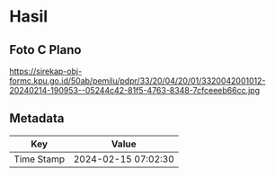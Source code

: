 # Hasil

## Foto C Plano

https://sirekap-obj-formc.kpu.go.id/50ab/pemilu/pdpr/33/20/04/20/01/3320042001012-20240214-190953--05244c42-81f5-4763-8348-7cfceeeb66cc.jpg


## Metadata

| Key        | Value               |
| ---------- | ------------------- |
| Time Stamp | 2024-02-15 07:02:30 |



